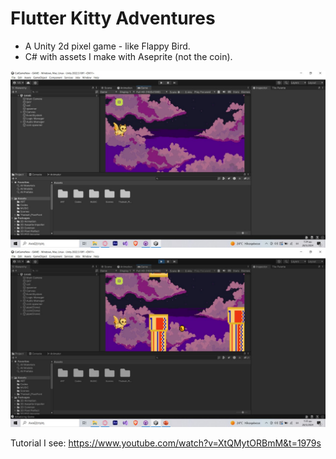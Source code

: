 # Flutter Kitty Adventures

- A Unity 2d pixel game - like Flappy Bird.
- C# with assets I make with Aseprite (not the coin).

<img src="https://github.com/VenetiaSchina/CatGame/blob/main/readme/1.JPG?raw=true">
<img src="https://github.com/VenetiaSchina/CatGame/blob/main/readme/2.JPG?raw=true">

Tutorial I see: https://www.youtube.com/watch?v=XtQMytORBmM&t=1979s 
